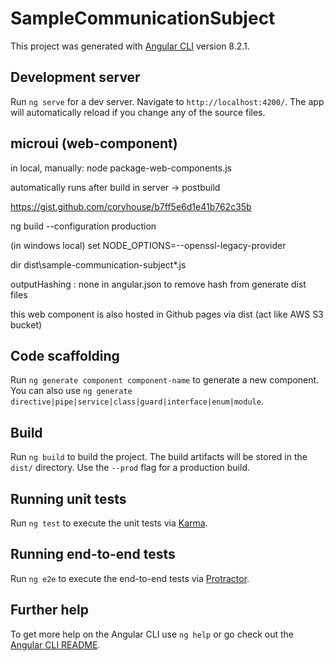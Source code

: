 # SampleCommunicationSubject

This project was generated with [Angular CLI](https://github.com/angular/angular-cli) version 8.2.1.

## Development server

Run `ng serve` for a dev server. Navigate to `http://localhost:4200/`. The app will automatically reload if you change any of the source files.

## microui (web-component)

in local, manually: node package-web-components.js

automatically runs after build in server -> postbuild

https://gist.github.com/coryhouse/b7ff5e6d1e41b762c35b

ng build --configuration production

(in windows local) set NODE_OPTIONS=--openssl-legacy-provider

dir dist\sample-communication-subject\*.js

outputHashing : none in angular.json to remove hash from generate dist files

this  web component is also hosted in Github pages via dist (act like AWS S3 bucket)

## Code scaffolding

Run `ng generate component component-name` to generate a new component. You can also use `ng generate directive|pipe|service|class|guard|interface|enum|module`.

## Build

Run `ng build` to build the project. The build artifacts will be stored in the `dist/` directory. Use the `--prod` flag for a production build.

## Running unit tests

Run `ng test` to execute the unit tests via [Karma](https://karma-runner.github.io).

## Running end-to-end tests

Run `ng e2e` to execute the end-to-end tests via [Protractor](http://www.protractortest.org/).

## Further help

To get more help on the Angular CLI use `ng help` or go check out the [Angular CLI README](https://github.com/angular/angular-cli/blob/master/README.md).
